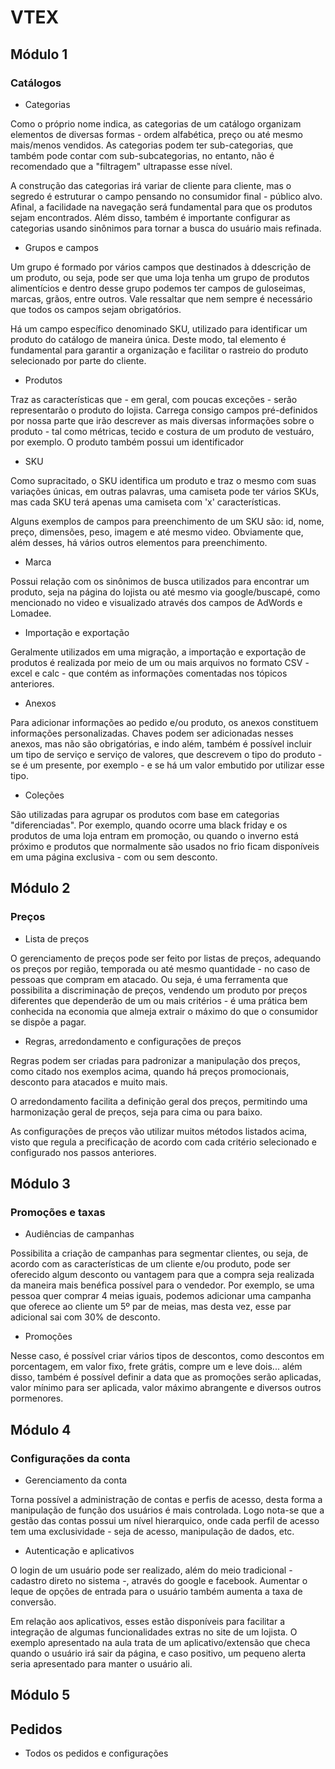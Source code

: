 # VTEX

## Módulo 1

### Catálogos

- Categorias

Como o próprio nome indica, as categorias de um catálogo organizam elementos de diversas formas - ordem alfabética, preço ou até mesmo mais/menos vendidos. As categorias podem ter sub-categorias, que também pode contar com sub-subcategorias, no entanto, não é recomendado que a "filtragem" ultrapasse esse nível.

A construção das categorias irá variar de cliente para cliente, mas o segredo é estruturar o campo pensando no consumidor final - público alvo. Afinal, a facilidade na navegação será fundamental para que os produtos sejam encontrados. Além disso, também é importante configurar as categorias usando sinônimos para tornar a busca do usuário mais refinada.

- Grupos e campos

Um grupo é formado por vários campos que destinados à ddescrição de um produto, ou seja, pode ser que uma loja tenha um grupo de produtos alimentícios e dentro desse grupo podemos ter campos de guloseimas, marcas, grãos, entre outros. Vale ressaltar que nem sempre é necessário que todos os campos sejam obrigatórios.

Há um campo específico denominado SKU, utilizado para identificar um produto do catálogo de maneira única. Deste modo, tal elemento é fundamental para garantir a organização e facilitar o rastreio do produto selecionado por parte do cliente.

- Produtos

Traz as características que - em geral, com poucas exceções - serão representarão o produto do lojista. Carrega consigo campos pré-definidos por nossa parte que irão descrever as mais diversas informações sobre o produto - tal como métricas, tecido e costura de um produto de vestuáro, por exemplo. O produto também possui um identificador

- SKU

Como supracitado, o SKU identifica um produto e traz o mesmo com suas variações únicas, em outras palavras, uma camiseta pode ter vários SKUs, mas cada SKU terá apenas uma camiseta com 'x' características.

Alguns exemplos de campos para preenchimento de um SKU são: id, nome, preço, dimensões, peso, imagem e até mesmo video. Obviamente que, além desses, há vários outros elementos para preenchimento.

- Marca

Possui relação com os sinônimos de busca utilizados para encontrar um produto, seja na página do lojista ou até mesmo via google/buscapé, como mencionado no video e visualizado através dos campos de AdWords e Lomadee.

- Importação e exportação

Geralmente utilizados em uma migração, a importação e exportação de produtos é realizada por meio de um ou mais arquivos no formato CSV - excel e calc - que contém as informações comentadas nos tópicos anteriores.

- Anexos

Para adicionar informações ao pedido e/ou produto, os anexos constituem informações personalizadas. Chaves podem ser adicionadas nesses anexos, mas não são obrigatórias, e indo além, também é possível incluir um tipo de serviço e serviço de valores, que descrevem o tipo do produto - se é um presente, por exemplo - e se há um valor embutido por utilizar esse tipo.

- Coleções

São utilizadas para agrupar os produtos com base em categorias "diferenciadas". Por exemplo, quando ocorre uma black friday e os produtos de uma loja entram em promoção, ou quando o inverno está próximo e produtos que normalmente são usados no frio ficam disponíveis em uma página exclusiva - com ou sem desconto.

## Módulo 2

### Preços

- Lista de preços

O gerenciamento de preços pode ser feito por listas de preços, adequando os preços por região, temporada ou até mesmo quantidade - no caso de pessoas que compram em atacado. Ou seja, é uma ferramenta que possibilita a discriminação de preços, vendendo um produto por preços diferentes que dependerão de um ou mais critérios - é uma prática bem conhecida na economia que almeja extrair o máximo do que o consumidor se dispõe a pagar.

- Regras, arredondamento e configurações de preços

Regras podem ser criadas para padronizar a manipulação dos preços, como citado nos exemplos acima, quando há preços promocionais, desconto para atacados e muito mais.

O arredondamento facilita a definição geral dos preços, permitindo uma harmonização geral de preços, seja para cima ou para baixo.

As configurações de preços vão utilizar muitos métodos listados acima, visto que regula a precificação de acordo com cada critério selecionado e configurado nos passos anteriores.

## Módulo 3

### Promoções e taxas

- Audiências de campanhas

Possibilita a criação de campanhas para segmentar clientes, ou seja, de acordo com as características de um cliente e/ou produto, pode ser oferecido algum desconto ou vantagem para que a compra seja realizada da maneira mais benéfica possível para o vendedor. Por exemplo, se uma pessoa quer comprar 4 meias iguais, podemos adicionar uma campanha que oferece ao cliente um 5º par de meias, mas desta vez, esse par adicional sai com 30% de desconto.

- Promoções

Nesse caso, é possível criar vários tipos de descontos, como descontos em porcentagem, em valor fixo, frete grátis, compre um e leve dois... além disso, também é possível definir a data que as promoções serão aplicadas, valor mínimo para ser aplicada, valor máximo abrangente e diversos outros pormenores.

## Módulo 4

### Configurações da conta

- Gerenciamento da conta

Torna possível a administração de contas e perfis de acesso, desta forma a manipulação de função dos usuários é mais controlada. Logo nota-se que a gestão das contas possui um nível hierarquico, onde cada perfil de acesso tem uma exclusividade - seja de acesso, manipulação de dados, etc.

- Autenticação e aplicativos

O login de um usuário pode ser realizado, além do meio tradicional - cadastro direto no sistema -, através do google e facebook. Aumentar o leque de opções de entrada para o usuário também aumenta a taxa de conversão.

Em relação aos aplicativos, esses estão disponíveis para facilitar a integração de algumas funcionalidades extras no site de um lojista. O exemplo apresentado na aula trata de um aplicativo/extensão que checa quando o usuário irá sair da página, e caso positivo, um pequeno alerta seria apresentado para manter o usuário ali.

## Módulo 5

## Pedidos

- Todos os pedidos e configurações

